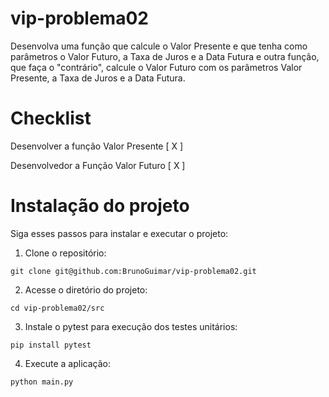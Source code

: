 # vip-problema02

Desenvolva uma função que calcule o Valor Presente e que tenha como parâmetros
o Valor Futuro, a Taxa de Juros e a Data Futura e outra função, que faça o
"contrário", calcule o Valor Futuro com os parâmetros Valor Presente, a Taxa de
Juros e a Data Futura.

# Checklist
Desenvolver a função Valor Presente [ X ]

Desenvolvedor a Função Valor Futuro [ X ]

# Instalação do projeto

Siga esses passos para instalar e executar o projeto:

1. Clone o repositório:
```
git clone git@github.com:BrunoGuimar/vip-problema02.git
```
2. Acesse o diretório do projeto:
```
cd vip-problema02/src
```
3. Instale o pytest para execução dos testes unitários:
```
pip install pytest
```
4. Execute a aplicação:

```
python main.py
```
